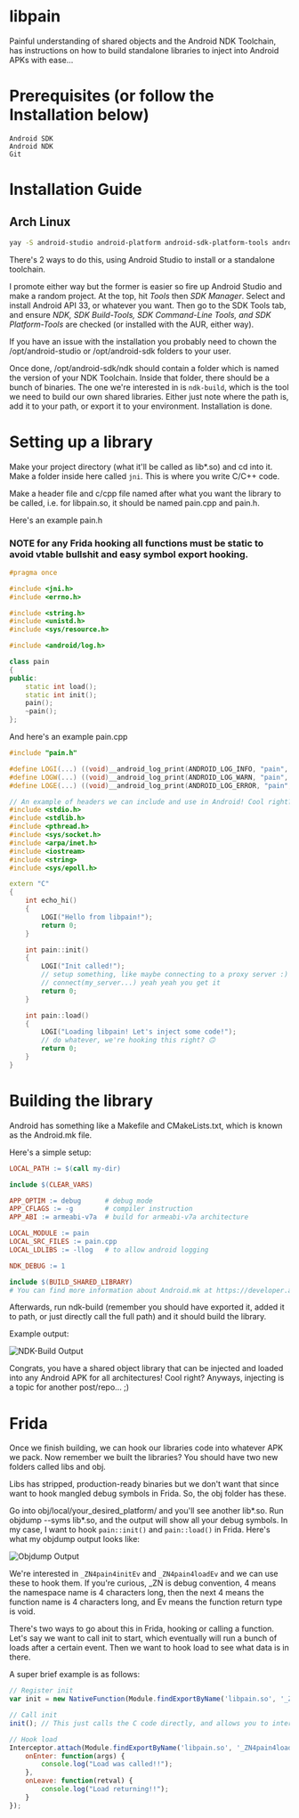 # libpain
Painful understanding of shared objects and the Android NDK Toolchain, has instructions on how to build standalone libraries to inject into Android APKs with ease...

# Prerequisites (or follow the Installation below)

    Android SDK
    Android NDK
    Git

# Installation Guide

## Arch Linux

```sh
yay -S android-studio android-platform android-sdk-platform-tools android-sdk-build-tools android-sdk-cmdline-tools
```

There's 2 ways to do this, using Android Studio to install or a standalone toolchain.

I promote either way but the former is easier so fire up Android Studio and make a random project.
At the top, hit *Tools* then *SDK Manager*. Select and install Android API 33, or whatever you want. Then go to the SDK Tools tab, and ensure *NDK, SDK Build-Tools, SDK Command-Line Tools, and SDK Platform-Tools* are checked (or installed with the AUR, either way).

If you have an issue with the installation you probably need to chown the /opt/android-studio or /opt/android-sdk folders to your user.

Once done, /opt/android-sdk/ndk should contain a folder which is named the version of your NDK Toolchain. Inside that folder, there should be a bunch of binaries. The one we're interested in is `ndk-build`, which is the tool we need to build our own shared libraries. Either just note where the path is, add it to your path, or export it to your environment. Installation is done.

# Setting up a library

Make your project directory (what it'll be called as lib*.so) and cd into it.
Make a folder inside here called `jni`. This is where you write C/C++ code.

Make a header file and c/cpp file named after what you want the library to be called, i.e. for libpain.so, it should be named pain.cpp and pain.h.

Here's an example pain.h 

### NOTE for any Frida hooking all functions must be static to avoid vtable bullshit and easy symbol export hooking.
```cpp
#pragma once

#include <jni.h>
#include <errno.h>

#include <string.h>
#include <unistd.h>
#include <sys/resource.h>

#include <android/log.h>

class pain
{
public:
    static int load();
    static int init();
    pain();
    ~pain();
};
```

And here's an example pain.cpp

```cpp
#include "pain.h"

#define LOGI(...) ((void)__android_log_print(ANDROID_LOG_INFO, "pain", __VA_ARGS__))
#define LOGW(...) ((void)__android_log_print(ANDROID_LOG_WARN, "pain", __VA_ARGS__))
#define LOGE(...) ((void)__android_log_print(ANDROID_LOG_ERROR, "pain", __VA_ARGS__))

// An example of headers we can include and use in Android! Cool right?
#include <stdio.h>
#include <stdlib.h>
#include <pthread.h>
#include <sys/socket.h>
#include <arpa/inet.h>
#include <iostream>
#include <string>
#include <sys/epoll.h>

extern "C"
{
    int echo_hi()
    {
        LOGI("Hello from libpain!");
        return 0;
    }

    int pain::init()
    {
        LOGI("Init called!");
        // setup something, like maybe connecting to a proxy server :)
        // connect(my_server...) yeah yeah you get it
        return 0;
    }

    int pain::load()
    {
        LOGI("Loading libpain! Let's inject some code!");
        // do whatever, we're hooking this right? 🙃
        return 0;
    }
}
```

# Building the library

Android has something like a Makefile and CMakeLists.txt, which is known as the Android.mk file.

Here's a simple setup:

```mk
LOCAL_PATH := $(call my-dir)

include $(CLEAR_VARS)

APP_OPTIM := debug      # debug mode
APP_CFLAGS := -g        # compiler instruction
APP_ABI := armeabi-v7a  # build for armeabi-v7a architecture

LOCAL_MODULE := pain
LOCAL_SRC_FILES := pain.cpp
LOCAL_LDLIBS := -llog   # to allow android logging

NDK_DEBUG := 1

include $(BUILD_SHARED_LIBRARY)
# You can find more information about Android.mk at https://developer.android.com/ndk/guides/android_mk.html.
```

Afterwards, run ndk-build (remember you should have exported it, added it to path, or just directly call the full path) and it should build the library.

Example output:

![NDK-Build Output](./pics/ndk-build.png)

Congrats, you have a shared object library that can be injected and loaded into any Android APK for all architectures! Cool right? Anyways, injecting is a topic for another post/repo... ;)

# Frida

Once we finish building, we can hook our libraries code into whatever APK we pack. Now remember we built the libraries? You should have two new folders called libs and obj.

Libs has stripped, production-ready binaries but we don't want that since want to hook mangled debug symbols in Frida. So, the obj folder has these.

Go into obj/local/your_desired_platform/ and you'll see another lib*.so. Run objdump --syms lib*.so, and the output will show all your debug symbols. In my case, I want to hook
`pain::init()` and `pain::load()` in Frida. Here's what my objdump output looks like:

![Objdump Output](./pics/objdump.png)

We're interested in `_ZN4pain4initEv` and `_ZN4pain4loadEv` and we can use these to hook them.
If you're curious, _ZN is debug convention, 4 means the namespace name is 4 characters long, then the next 4 means the function name is 4 characters long, and Ev means the function return type is void.

There's two ways to go about this in Frida, hooking or calling a function. Let's say we want to call init to start, which eventually will run a bunch of loads after a certain event. Then we want to hook load to see what data is in there.

A super brief example is as follows:

```js
// Register init 
var init = new NativeFunction(Module.findExportByName('libpain.so', '_ZN4pain4initEv'), 'void', ['pointer']);

// Call init
init(); // This just calls the C code directly, and allows you to interface with C code in Frida Gadget.

// Hook load
Interceptor.attach(Module.findExportByName('libpain.so', '_ZN4pain4loadEv'), {
    onEnter: function(args) {
        console.log("Load was called!!");
    },
    onLeave: function(retval) {
        console.log("Load returning!!");
    }
});
```
